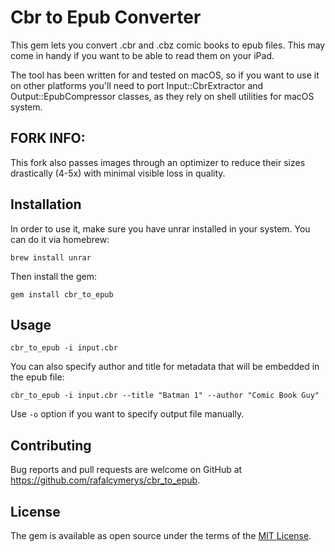 # Cbr to Epub Converter

This gem lets you convert .cbr and .cbz comic books to epub files.
This may come in handy if you want to be able to read them on your iPad.

The tool has been written for and tested on macOS, so if you want to use it on other platforms you'll need to port Input::CbrExtractor and Output::EpubCompressor classes, as they rely on shell utilities for macOS system.

## FORK INFO: 
This fork also passes images through an optimizer to reduce their sizes drastically (4-5x) with minimal visible loss in quality.

## Installation

In order to use it, make sure you have unrar installed in your system. You can do it via homebrew:

`brew install unrar`

Then install the gem:

`gem install cbr_to_epub`

## Usage

`cbr_to_epub -i input.cbr`

You can also specify author and title for metadata that will be embedded in the epub file:

`cbr_to_epub -i input.cbr --title "Batman 1" --author "Comic Book Guy"`

Use `-o` option if you want to specify output file manually.

## Contributing

Bug reports and pull requests are welcome on GitHub at https://github.com/rafalcymerys/cbr_to_epub.

## License

The gem is available as open source under the terms of the [MIT License](http://opensource.org/licenses/MIT).

